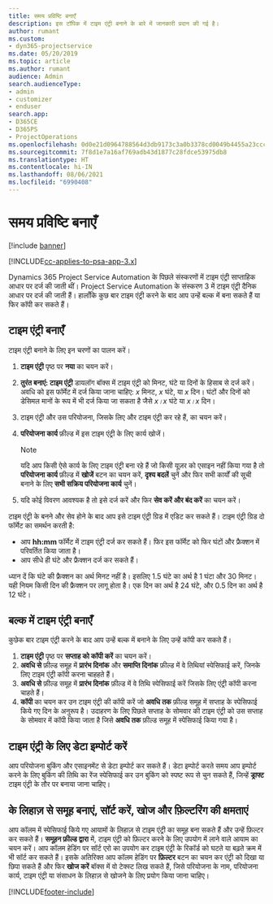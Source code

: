 ```yaml
---
title: समय प्रविष्टि बनाएँ
description: इस टॉपिक में टाइम एंट्री बनाने के बारे में जानकारी प्रदान की गई है।
author: rumant
ms.custom:
- dyn365-projectservice
ms.date: 05/20/2019
ms.topic: article
ms.author: rumant
audience: Admin
search.audienceType:
- admin
- customizer
- enduser
search.app:
- D365CE
- D365PS
- ProjectOperations
ms.openlocfilehash: 0d0e21d0964788564d3db9173c3a0b3378cd0049b4455a23ccc1bccd1c21d9e7
ms.sourcegitcommit: 7f8d1e7a16af769adb43d1877c28fdce53975db8
ms.translationtype: HT
ms.contentlocale: hi-IN
ms.lasthandoff: 08/06/2021
ms.locfileid: "6990408"
---
```

# <a name="create-time-entries"></a>समय प्रविष्टि बनाएँ

[!include [banner](../includes/psa-now-project-operations.md)]

[!INCLUDE[cc-applies-to-psa-app-3.x](../includes/cc-applies-to-psa-app-3x.md)]

Dynamics 365 Project Service Automation के पिछले संस्करणों में टाइम एंट्री साप्ताहिक आधार पर दर्ज की जाती थीं। Project Service Automation के संस्करण 3 में टाइम एंट्री दैनिक आधार पर दर्ज की जाती हैं। हालाँकि कुछ बार टाइम एंट्री करने के बाद आप उन्हें बल्क में बना सकते हैं या फिर कॉपी कर सकते हैं।

## <a name="create-a-time-entry"></a>टाइम एंट्री बनाएँ

टाइम एंट्री बनाने के लिए इन चरणों का पालन करें।

1. **टाइम एंट्री** पृष्ठ पर **नया** का चयन करें।
2. **तुरंत बनाएं: टाइम एंट्री** डायलॉग बॉक्स में टाइम एंट्री को मिनट, घंटे या दिनों के हिसाब से दर्ज करें। अवधि को इस फॉर्मेट में दर्ज किया जाना चाहिए: *x* मिनट, *x* घंटे, या *x* दिन। घंटों और दिनों को डेसिमल मानों के रूप में भी दर्ज किया जा सकता है जैसे *x।x* घंटे या *x।x* दिन।
3. टाइम एंट्री और उस परियोजना, जिसके लिए और टाइम एंट्री कर रहे हैं, का चयन करें।
4. **परियोजना कार्य** फ़ील्ड में इस टाइम एंट्री के लिए कार्य खोजें।

    > [!NOTE]
    > यदि आप किसी ऐसे कार्य के लिए टाइम एंट्री बना रहे हैं जो किसी यूज़र को एसाइन नहीं किया गया है तो **परियोजना कार्य** फ़ील्ड में **खोजें** बटन का चयन करें, **दृश्य बदलें** चुनें और फिर सभी कार्यों की सूची बनाने के लिए **सभी सक्रिय परियोजना कार्य** चुनें।

5. यदि कोई विवरण आवश्यक है तो इसे दर्ज करें और फिर **सेव करें और बंद करें** का चयन करें।

टाइम एंट्री के बनने और सेव होने के बाद आप इसे टाइम एंट्री ग्रिड में एडिट कर सकते हैं। टाइम एंट्री ग्रिड दो फॉर्मेट का समर्थन करती है:

- आप **hh:mm** फॉर्मेट में टाइम एंट्री दर्ज कर सकते हैं। फिर इस फॉर्मेट को फिर घंटों और फ्रैक्शन में परिवर्तित किया जाता है।
- आप सीधे ही घंटे और फ्रैक्शन दर्ज कर सकते हैं।

ध्यान दें कि घंटे की फ्रैक्शन का अर्थ मिनट नहीं है। इसलिए 1.5 घंटे का अर्थ है 1 घंटा और 30 मिनट। यही नियम किसी दिन की फ्रैक्शन पर लागू होता है। एक दिन का अर्थ है 24 घंटे, और 0.5 दिन का अर्थ है 12 घंटे।

## <a name="bulk-create-time-entries"></a>बल्क में टाइम एंट्री बनाएँ

कुछेक बार टाइम एंट्री करने के बाद आप उन्हें बल्क में बनाने के लिए उन्हें कॉपी कर सकते हैं।

1. **टाइम एंट्री** पृष्ठ पर **सप्ताह को कॉपी करें** का चयन करें।
2. **अवधि से** फ़ील्ड समूह में **प्रारंभ दिनांक** और **समाप्ति दिनांक** फ़ील्ड में वे तिथियां स्पेसिफाई करें, जिनके लिए टाइम एंट्री कॉपी करना चाहहते हैं।
3. **अवधि से** फ़ील्ड समूह में **प्रारंभ दिनांक** फ़ील्ड में वे तिथि स्पेसिफाई करें जिसके लिए एंट्री कॉपी करना चाहते हैं।
4. **कॉपी** का चयन कर उन टाइम एंट्री की कॉपी करें जो **अवधि तक** फ़ील्ड समूह में सप्ताह के स्पेसिफाई किये गए दिन के अनुरूप है। उदाहरण के लिए पिछले सप्ताह के सोमवार की टाइम एंट्री को उस सप्ताह के सोमवार में कॉपी किया जाता है जिसे **अवधि तक** फ़ील्ड समूह में स्पेसिफाई किया गया है।

## <a name="import-data-for-time-entries"></a>टाइम एंट्री के लिए डेटा इम्पोर्ट करें

आप परियोजना बुकिंग और एसाइनमेंट से डेटा इम्पोर्ट कर सकते हैं। डेटा इम्पोर्ट करते समय आप इम्पोर्ट करने के लिए बुकिंग की तिथि का रेंज स्पेसिफाई कर उन बुकिंग को स्पष्ट रूप से चुन सकते हैं, जिन्हें **ड्राफ्ट** टाइम एंट्री के तौर पर बनाया जाना चाहिए।

## <a name="group-by-sort-search-and-filter-capabilities"></a>के लिहाज़ से समूह बनाएं, सॉर्ट करें, खोज और फ़िल्टरिंग की क्षमताएं

आप कॉलम में स्पेसिफाई किये गए आयामों के लिहाज़ से टाइम एंट्री का समूह बना सकते हैं और उन्हें फ़िल्टर कर सकते हैं। **समूहन फ़ील्ड द्वारा** में, टाइम एंट्री को फ़िल्टर करने के लिए उपयोग में लाने वाले आयाम का चयन करें। आप कॉलम हेडिंग पर सॉर्ट एरो का उपयोग कर टाइम एंट्री के रिकॉर्ड को घटते या बढ़ते क्रम में भी सॉर्ट कर सकते हैं। इसके अतिरिक्त आप कॉलम हेडिंग पर **फ़िल्टर** बटन का चयन कर एंट्री को दिखा या छिपा सकते हैं और फिर **खोज करें** बॉक्स में वो टेक्स्ट लिख सकते हैं, जिसे परियोजना के नाम, परियोजना कार्य, टाइम एंट्री या संसाधन के लिहाज़ से खोजने के लिए प्रयोग किया जाना चाहिए।


[!INCLUDE[footer-include](../includes/footer-banner.md)]